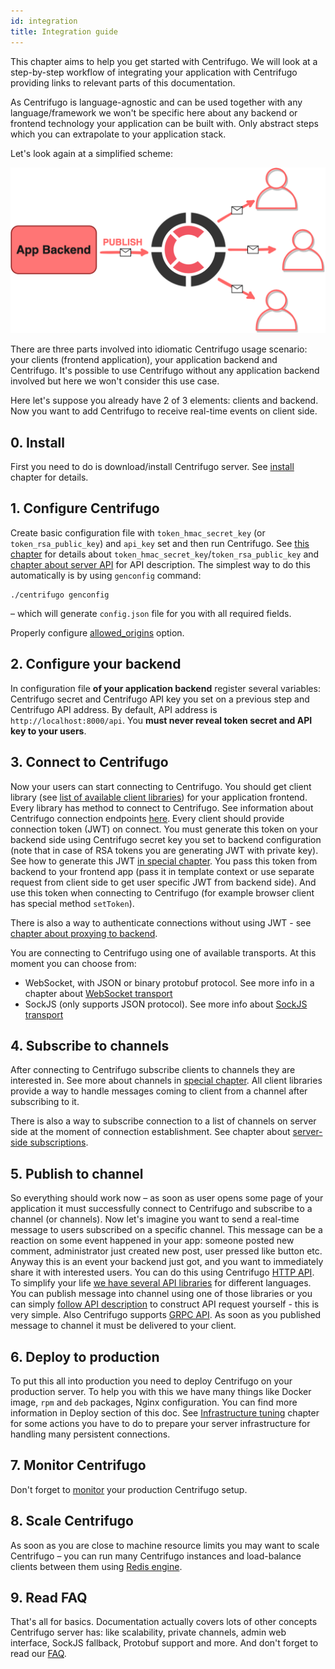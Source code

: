```yaml
---
id: integration
title: Integration guide
---
```


This chapter aims to help you get started with Centrifugo. We will look at a step-by-step workflow of integrating your application with Centrifugo providing links to relevant parts of this documentation.

As Centrifugo is language-agnostic and can be used together with any language/framework we won't be specific here about any backend or frontend technology your application can be built with. Only abstract steps which you can extrapolate to your application stack.

Let's look again at a simplified scheme:

![Centrifugo scheme](/img/scheme_sketch.png)

There are three parts involved into idiomatic Centrifugo usage scenario: your clients (frontend application), your application backend and Centrifugo. It's possible to use Centrifugo without any application backend involved but here we won't consider this use case. 

Here let's suppose you already have 2 of 3 elements: clients and backend. Now you want to add Centrifugo to receive real-time events on client side.

## 0. Install

First you need to do is download/install Centrifugo server. See [install](installation.md) chapter for details.

## 1. Configure Centrifugo

Create basic configuration file with `token_hmac_secret_key` (or `token_rsa_public_key`) and `api_key` set and then run Centrifugo. See [this chapter](../server/configuration.md) for details about `token_hmac_secret_key`/`token_rsa_public_key` and [chapter about server API](../server/server_api.md) for API description. The simplest way to do this automatically is by using `genconfig` command:

```
./centrifugo genconfig
```

– which will generate `config.json` file for you with all required fields.

Properly configure [allowed_origins](../server/configuration.md#allowed_origins) option.

## 2. Configure your backend

In configuration file **of your application backend** register several variables: Centrifugo secret and Centrifugo API key you set on a previous step and Centrifugo API address. By default, API address is `http://localhost:8000/api`. You **must never reveal token secret and API key to your users**.

## 3. Connect to Centrifugo

Now your users can start connecting to Centrifugo. You should get client library (see [list of available client libraries](../ecosystem/client.md)) for your application frontend. Every library has method to connect to Centrifugo. See information about Centrifugo connection endpoints [here](https://centrifugal.github.io/centrifugo/server/configuration/#advanced-endpoint-configuration). Every client should provide connection token (JWT) on connect. You must generate this token on your backend side using Centrifugo secret key you set to backend configuration (note that in case of RSA tokens you are generating JWT with private key). See how to generate this JWT [in special chapter](../server/authentication.md). You pass this token from backend to your frontend app (pass it in template context or use separate request from client side to get user specific JWT from backend side). And use this token when connecting to Centrifugo (for example browser client has special method `setToken`).

There is also a way to authenticate connections without using JWT - see [chapter about proxying to backend](../server/proxy.md).

You are connecting to Centrifugo using one of available transports. At this moment you can choose from:

* WebSocket, with JSON or binary protobuf protocol. See more info in a chapter about [WebSocket transport](../transports/websocket.md)
* SockJS (only supports JSON protocol). See more info about [SockJS transport](../transports/sockjs.md)

## 4. Subscribe to channels

After connecting to Centrifugo subscribe clients to channels they are interested in. See more about channels in [special chapter](../server/channels.md). All client libraries provide a way to handle messages coming to client from a channel after subscribing to it.

There is also a way to subscribe connection to a list of channels on server side at the moment of connection establishment. See chapter about [server-side subscriptions](../server/server_subs.md).

## 5. Publish to channel

So everything should work now – as soon as user opens some page of your application it must successfully connect to Centrifugo and subscribe to a channel (or channels). Now let's imagine you want to send a real-time message to users subscribed on a specific channel. This message can be a reaction on some event happened in your app: someone posted new comment, administrator just created new post, user pressed like button etc. Anyway this is an event your backend just got, and you want to immediately share it with interested users. You can do this using Centrifugo [HTTP API](../server/server_api.md). To simplify your life [we have several API libraries](../ecosystem/api.md) for different languages. You can publish message into channel using one of those libraries or you can simply [follow API description](../server/server_api.md#http-api) to construct API request yourself - this is very simple. Also Centrifugo supports [GRPC API](../server/server_api.md#grpc-api). As soon as you published message to channel it must be delivered to your client.

## 6. Deploy to production

To put this all into production you need to deploy Centrifugo on your production server. To help you with this we have many things like Docker image, `rpm` and `deb` packages, Nginx configuration. You can find more information in Deploy section of this doc. See [Infrastructure tuning](../server/infra_tuning.md) chapter for some actions you have to do to prepare your server infrastructure for handling many persistent connections.

## 7. Monitor Centrifugo

Don't forget to [monitor](../server/monitoring.md) your production Centrifugo setup.

## 8. Scale Centrifugo

As soon as you are close to machine resource limits you may want to scale Centrifugo – you can run many Centrifugo instances and load-balance clients between them using [Redis engine](../server/engines.md).

## 9. Read FAQ

That's all for basics. Documentation actually covers lots of other concepts Centrifugo server has: like scalability, private channels, admin web interface, SockJS fallback, Protobuf support and more. And don't forget to read our [FAQ](../faq/index.md).
